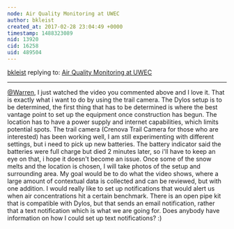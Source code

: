 ```yaml
---
node: Air Quality Monitoring at UWEC
author: bkleist
created_at: 2017-02-28 23:04:49 +0000
timestamp: 1488323089
nid: 13920
cid: 16258
uid: 489504
---
```




[bkleist](../profile/bkleist) replying to: [Air Quality Monitoring at UWEC](../notes/bkleist/02-10-2017/air-quality-monitoring-at-uwec)

----
[@Warren](/profile/Warren), I just watched the video you commented above and I love it. That is exactly what i want to do by using the trail camera. The Dylos setup is to be determined, the first thing that has to be determined is where the best vantage point to set up the equipment once construction has begun. The location has to have a power supply and internet capabilities, which limits potential spots. The trail camera (Crenova Trail Camera for those who are interested)  has been working well, I am still experimenting with different settings, but i need to pick up new batteries. The battery indicator said the batteries were full charge but died 2 minutes later, so i'll have to keep an eye on that, i hope it doesn't become an issue. Once some of the snow melts and the location is chosen, I will take photos of the setup and surrounding area. My goal would be to do what the video shows, where a large amount of contextual data is collected and can be reviewed, but with one addition. I would really like to set up notifications that would alert us when air concentrations hit a certain benchmark. There is an open pipe kit that is compatible with Dylos, but that sends an email notification, rather that a text notification which is what we are going for. Does anybody have information on how I could set up text notifications? :)
